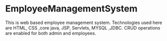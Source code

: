 # EmployeeManagementSystem
This is web based employee management system. Technologies used here are HTML, CSS ,core java, JSP, Servlets, MYSQL ,JDBC. CRUD operations are enabled for both admin and employees.
